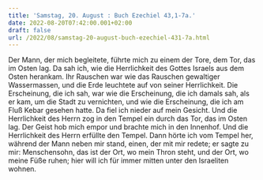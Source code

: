 ```yaml
---
title: 'Samstag, 20. August : Buch Ezechiel 43,1-7a.'
date: 2022-08-20T07:42:00.001+02:00
draft: false
url: /2022/08/samstag-20-august-buch-ezechiel-431-7a.html
---
```


Der Mann, der mich begleitete, führte mich zu einem der Tore, dem Tor, das im Osten lag. Da sah ich, wie die Herrlichkeit des Gottes Israels aus dem Osten herankam. Ihr Rauschen war wie das Rauschen gewaltiger Wassermassen, und die Erde leuchtete auf von seiner Herrlichkeit. Die Erscheinung, die ich sah, war wie die Erscheinung, die ich damals sah, als er kam, um die Stadt zu vernichten, und wie die Erscheinung, die ich am Fluß Kebar gesehen hatte. Da fiel ich nieder auf mein Gesicht. Und die Herrlichkeit des Herrn zog in den Tempel ein durch das Tor, das im Osten lag. Der Geist hob mich empor und brachte mich in den Innenhof. Und die Herrlichkeit des Herrn erfüllte den Tempel. Dann hörte ich vom Tempel her, während der Mann neben mir stand, einen, der mit mir redete; er sagte zu mir: Menschensohn, das ist der Ort, wo mein Thron steht, und der Ort, wo meine Füße ruhen; hier will ich für immer mitten unter den Israeliten wohnen.